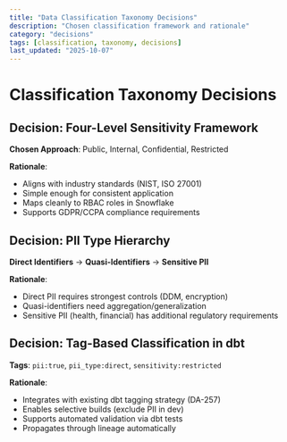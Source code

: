 ```yaml
---
title: "Data Classification Taxonomy Decisions"
description: "Chosen classification framework and rationale"
category: "decisions"
tags: [classification, taxonomy, decisions]
last_updated: "2025-10-07"
---
```


# Classification Taxonomy Decisions

## Decision: Four-Level Sensitivity Framework

**Chosen Approach**: Public, Internal, Confidential, Restricted

**Rationale**:
- Aligns with industry standards (NIST, ISO 27001)
- Simple enough for consistent application
- Maps cleanly to RBAC roles in Snowflake
- Supports GDPR/CCPA compliance requirements

## Decision: PII Type Hierarchy

**Direct Identifiers** → **Quasi-Identifiers** → **Sensitive PII**

**Rationale**:
- Direct PII requires strongest controls (DDM, encryption)
- Quasi-identifiers need aggregation/generalization
- Sensitive PII (health, financial) has additional regulatory requirements

## Decision: Tag-Based Classification in dbt

**Tags**: `pii:true`, `pii_type:direct`, `sensitivity:restricted`

**Rationale**:
- Integrates with existing dbt tagging strategy (DA-257)
- Enables selective builds (exclude PII in dev)
- Supports automated validation via dbt tests
- Propagates through lineage automatically
